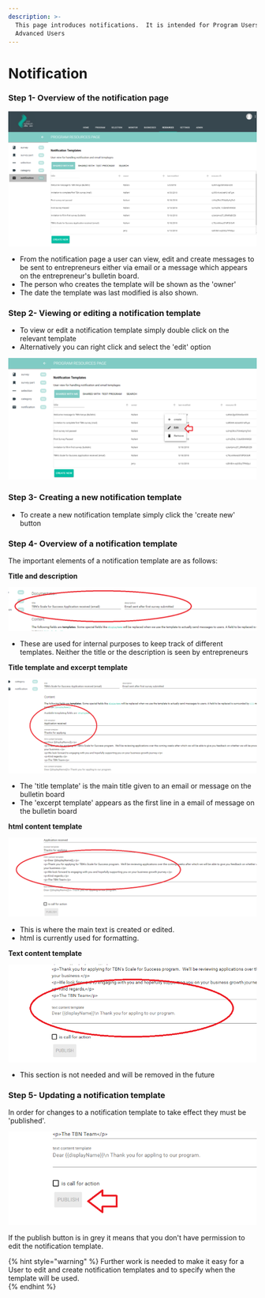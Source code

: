 ```yaml
---
description: >-
  This page introduces notifications.  It is intended for Program Users and
  Advanced Users
---
```


# Notification

### Step 1- Overview of the notification page

![](../../../.gitbook/assets/image%20%2817%29.png)

* From the notification page a user can view, edit and create messages to be sent to entrepreneurs either via email or a message which appears on the entrepreneur's bulletin board.
* The person who creates the template will be shown as the 'owner' 
* The date the template was last modified is also shown.

### Step 2- Viewing or editing a notification template

* To view or edit a notification template simply double click on the relevant template
* Alternatively you can right click and select the 'edit' option

![](../../../.gitbook/assets/image%20%2816%29.png)

### Step 3- Creating a new notification template

* To create a new notification template simply click the 'create new' button

### Step 4- Overview of a notification template

The important elements of a notification template are as follows:

**Title and description**

![](../../../.gitbook/assets/image%20%2811%29.png)

* These are used for internal purposes to keep track of different templates.  Neither the title or the description is seen by entrepreneurs

**Title template and excerpt template** 

![](../../../.gitbook/assets/image%20%284%29.png)

* The 'title template' is the main title given to an email or message on the bulletin board
* The 'excerpt template' appears as the first line in a email of message on the bulletin board

**html content template**

![](../../../.gitbook/assets/image%20%2813%29.png)

* This is where the main text is created or edited.
* html is currently used for formatting.  

**Text content template**

![](../../../.gitbook/assets/image%20%2823%29.png)

* This section is not needed and will be removed in the future

### Step 5- Updating a notification template

In order for changes to a notification template to take effect they must be 'published'.

![](../../../.gitbook/assets/image%20%2810%29.png)

If the publish button is in grey it means that you don't have permission to edit the notification template.

{% hint style="warning" %}
Further work is needed to make it easy for a User to edit and create notification templates and to specify when the template will be used.  
{% endhint %}

